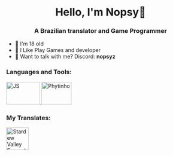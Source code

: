 <h1 align='center'> Hello, I'm Nopsy👋</h1>
<h3 align='center'> A Brazilian translator and Game Programmer</h3>

- 👻 I'm 18 old <br>
- 🤠 I Like Play Games and developer <br>
- 💭 Want to talk with me? Discord: **nopsyz**

<h3 align="left">Languages and Tools:</h3>
<a href="https://developer.mozilla.org/pt-BR/docs/Web/JavaScript" target="_blank"> <img src='https://github.com/user-attachments/assets/d71a13a7-1d1f-4bc0-b165-b669b5c7519e' alt="JS" width="90" height="60"> </a>
<a href="https://www.python.org/" target="_blank"> <img src='https://github.com/user-attachments/assets/376a70fb-1e9b-4997-a566-4937dabe54de' alt="Phytinho"width="80" height="60"> </a>

<h3 align="left"> My Translates:</h3>
<a href="https://www.nexusmods.com/stardewvalley/mods/17014" target="_blank" rel="noreferrer"> <img src="https://github.com/user-attachments/assets/9e4659d6-0950-48bc-bad0-4f4b59dff416" alt="Stardew Valley Expanded" width="60" height="60">

